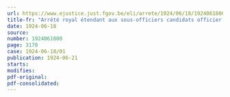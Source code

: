 ```yaml
---
url: https://www.ejustice.just.fgov.be/eli/arrete/1924/06/18/1924061800/justel
title-fr: "Arrêté royal étendant aux sous-officiers candidats officier de réserve le bénéfice de la mesure du 9 juillet 1923 fixant la situation pécuniaire,au titre civil, des agents de l'Etat appelés au service militaire en qualité de miliciens, rappelés sous les drapeaux en la même qualité ou en qualité d'officiers de réserve"
date: 1924-06-18
source:
number: 1924061800
page: 3170
case: 1924-06-18/01
publication: 1924-06-21
starts:
modifies:
pdf-original:
pdf-consolidated:
---
```


